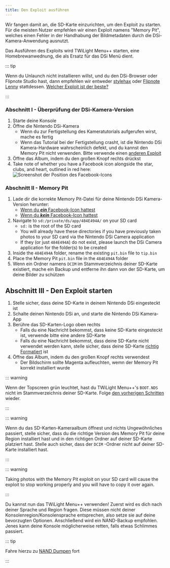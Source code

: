 ```yaml
---
title: Den Exploit ausführen
---
```


Wir fangen damit an, die SD-Karte einzurichten, um den Exploit zu starten. Für die meisten Nutzer empfehlen wir einen Exploit namens "Memory Pit", welches einen Fehler in der Handhabung der Bildmetadaten durch die DSi-Kamera-Anwendung ausnutzt.

Das Ausführen des Exploits wird TWiLight Menu++ starten, eine Homebrewanwednung, die als Ersatz für das DSi Menü dient.

::: tip

Wenn du Unlaunch nicht installieren willst, und du den DSi-Browser oder Flipnote Studio hast, dann empfehlen wir entweder [stylehax](launching-the-browser-exploit.html) oder [Flipnote Lenny](launching-the-flipnote-exploit.html) stattdessen. [Welcher Exploit ist der beste?](faq.html#which-is-the-best-exploit)

:::

### Abschnitt I - Überprüfung der DSi-Kamera-Version

1. Starte deine Konsole
1. Öffne die Nintendo DSi-Kamera
    - Wenn du zur Fertigstellung des Kameratutorials aufgerufen wirst, mache es fertig
    - Wenn das Tutorial bei der Fertigstellung crasht, ist die Nintendo DSi Kamera-Hardware wahrscheinlich defekt, und du kannst den Memory Pit nicht verwenden. Bitte verwende einen [anderen Exploit](alternate-exploits.html)
1. Öffne das Album, indem du den großen Knopf rechts drückst
1. Take note of whether you have a Facebook icon alongside the star, clubs, and heart, outlined in red here: ![Screenshot der Position des Facebook-Icons](/assets/images/facebook-check.png)

### Abschnitt II - Memory Pit

1. Lade dir die korrekte Memory Pit-Datei für deine Nintendo DSi Kamera-Version herunter:
    - [Wenn du ***ein*** Facebook-Icon hattest](/assets/files/memory_pit/768_1024/pit.bin)
    - [Wenn du ***kein*** Facebook-Icon hattest](/assets/files/memory_pit/256/pit.bin)
1. Navigate to `sd:/private/ds/app/484E494A/` on your SD card
    - `sd:` is the root of the SD card
    - You will already have these directories if you have previously taken photos to your SD card via the Nintendo DSi Camera application
    - If they (or just `484E494A`) do not exist, please launch the DSi Camera application for the folder(s) to be created
1. Inside the `484E494A` folder, rename the existing `pit.bin` file to `tip.bin`
1. Place the Memory Pit `pit.bin` file in the `484E494A` folder
1. Wenn ein Ordner namens `DCIM` im Stammverzeichnis deiner SD-Karte existiert, mache ein Backup und entferne ihn dann von der SD-Karte, um deine Bilder zu schützen


## Abschnitt III - Den Exploit starten

1. Stelle sicher, dass deine SD-Karte in deinem Nintendo DSi eingesteckt ist
1. Schalte deinen Nintendo DSi an, und starte die Nintendo DSi Kamera-App
1. Berühre das SD-Karten-Logo oben rechts
    - Falls du eine Nachricht bekommst, dass keine SD-Karte eingesteckt ist, verwende bitte eine andere SD-Karte
    - Falls du eine Nachricht bekommst, dass deine SD-Karte nicht verwendet werden kann, stelle sicher, dass deine SD-Karte [richtig Formatiert](sd-card-setup.html) ist
1. Öffne das Album, indem du den großen Knopf rechts verwendest
    - Der Bildschirm sollte Magenta aufleuchten, wemn der Memory Pit korrekt installiert wurde

::: warning

Wenn der Topscreen grün leuchtet, hast du TWiLight Menu++'s `BOOT.NDS` nicht im Stammverzeichnis deiner SD-Karte. Folge [den vorherigen Schritten](get-started.html#section-i-prep-work) wieder.

:::

::: warning

Wenn du das SD-Karten-Kameraalbum öffnest und nichts Ungewöhnliches passiert, stelle sicher, dass du die richtige Version des Memory Pit für deine Region installiert hast und in den richtigen Ordner auf deiner SD-Karte platziert hast. Stelle auch sicher, dass der `DCIM` -Ordner nicht auf deiner SD-Karte installiert hast.

:::

::: warning

Taking photos with the Memory Pit exploit on your SD card will cause the exploit to stop working properly and you will have to copy it over again.

:::

Du kannst nun das TWiLight Menu++ verwenden! Zuerst wird es dich nach deiner Sprache und Region fragen. Diese müssen nicht deiner Konsolenregion/Konsolensprache entsprechen, also setze sie auf deine bevorzugten Optionen. Anschließend wird ein NAND-Backup empfohlen. Jenes kann deine Konsole möglicherweise retten, falls etwas Schlimmes passiert.

::: tip

Fahre hierzu zu [NAND Dumpen](dumping-nand.html) fort

:::
